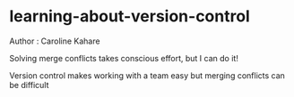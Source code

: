 # learning-about-version-control
Author : Caroline Kahare

Solving merge conflicts takes conscious effort, but I can do it!

Version control makes working with a team easy but merging conflicts can be difficult